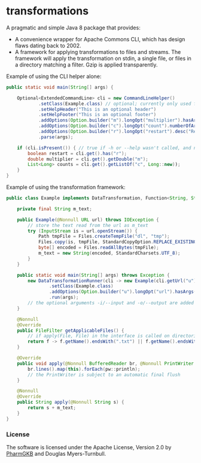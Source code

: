 # transformations
A pragmatic and simple Java 8 package that provides:
  * A convenience wrapper for Apache Commons CLI, which has design flaws dating back to 2002.
  * A framework for applying transformations to files and streams.
The framework will apply the transformation on stdin, a single file, or files in a directory matching a filter. Gzip is applied transparently.

Example of using the CLI helper alone:
```java
public static void main(String[] args) {

	Optional<ExtendedCommandLine> cli = new CommandLineHelper()
			.setClass(Example.class) // optional; currently only used for help message
			.setHelpHeader("This is an optional header")
			.setHelpFooter("This is an optional footer")
			.addOptions(Option.builder("m").longOpt("multiplier").hasArgs().argName("float").required().build())
			.addOptions(Option.builder("c").longOpt("count").numberOfArgs(Option.UNLIMITED_VALUES).build())
			.addOptions(Option.builder("r").longOpt("restart").desc("Restart from scratch").build())
			.parse(args);

	if (cli.isPresent()) { // true if -h or --help wasn't called, and no error occurred
		boolean restart = cli.get().has("r");
		double multiplier = cli.get().getDouble("m");
		List<Long> counts = cli.get().getListOf("c", Long::new));
	}
}
```

Example of using the transformation framework:
```java
public class Example implements DataTransformation, Function<String, String> {

	private final String m_text;

	public Example(@Nonnull URL url) throws IOException {
		// store the text read from the url as m_text
		try (InputStream is = url.openStream()) {
			Path tmpFile = Files.createTempFile("dl", "tmp");
			Files.copy(is, tmpFile, StandardCopyOption.REPLACE_EXISTING);
			byte[] encoded = Files.readAllBytes(tmpFile);
			m_text = new String(encoded, StandardCharsets.UTF_8);
		}
	}

	public static void main(String[] args) throws Exception {
		new DataTransformationRunner(cli -> new Example(cli.getUrl("u").get()))
				.setClass(Example.class)
				.addOptions(Option.builder("u").longOpt("url").hasArgs().required().build())
				.run(args);
		// the optional arguments -i/--input and -o/--output are added transparently
	}

	@Nonnull
	@Override
	public FileFilter getApplicableFiles() {
		// if apply(File, File) in the interface is called on directories, each matching file will be transformed
		return f -> f.getName().endsWith(".txt") || f.getName().endsWith(".txt.gz");
	}

	@Override
	public void apply(@Nonnull BufferedReader br, @Nonnull PrintWriter pw) throws IOException {
		br.lines().map(this).forEach(pw::println);
		// the PrintWriter is subject to an automatic final flush
	}

	@Nonnull
	@Override
	public String apply(@Nonnull String s) {
		return s + m_text;
	}
}
```

### License

The software is licensed under the Apache License, Version 2.0 by [PharmGKB](https://www.pharmgkb.org/) and Douglas Myers-Turnbull.
